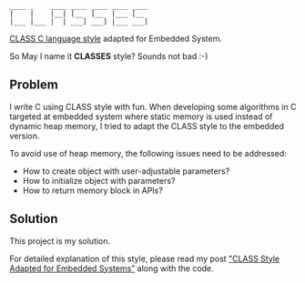     ____ _    ____ ____ ____ ____ ____
    |    |    |__| [__  [__  |___ [__
    |___ |___ |  | ___] ___] |___ ___]

[CLASS C language style](https://rfc.zeromq.org/spec:21/CLASS/) adapted for Embedded System.

So May I name it **CLASSES** style? Sounds not bad :-)

## Problem

I write C using CLASS style with fun. When developing some algorithms in C targeted at embedded system where static memory is used instead of dynamic heap memory, I tried to adapt the CLASS style to the embedded version.

To avoid use of heap memory, the following issues need to be addressed:

- How to create object with user-adjustable parameters?
- How to initialize object with parameters?
- How to return memory block in APIs?

## Solution

This project is my solution.

For detailed explanation of this style, please read my post ["CLASS Style Adapted for Embedded Systems"](https://herrkaefer.com/2016/09/10/class-style-adapted-for-embedded-systems/) along with the code.
